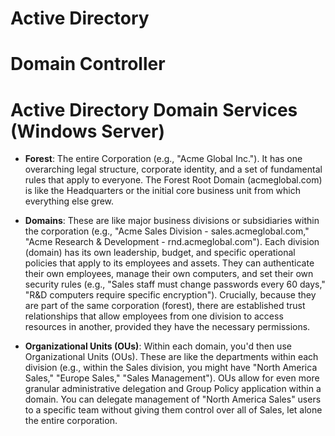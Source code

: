 # Active Directory

# Domain Controller

# Active Directory Domain Services (Windows Server)

  - **Forest**: The entire Corporation (e.g., "Acme Global Inc."). It has one overarching legal structure, corporate identity, and a set of fundamental rules that apply to everyone.
    The Forest Root Domain (acmeglobal.com) is like the Headquarters or the initial core business unit from which everything else grew.

  - **Domains**: These are like major business divisions or subsidiaries within the corporation (e.g., "Acme Sales Division - sales.acmeglobal.com," "Acme Research & Development - rnd.acmeglobal.com").
    Each division (domain) has its own leadership, budget, and specific operational policies that apply to its employees and assets.
    They can authenticate their own employees, manage their own computers, and set their own security rules (e.g., "Sales staff must change passwords every 60 days," "R&D computers require specific encryption").
    Crucially, because they are part of the same corporation (forest), there are established trust relationships that allow employees from one division to access resources in another, provided they have the necessary             permissions.

  - **Organizational Units (OUs)**: Within each domain, you'd then use Organizational Units (OUs). These are like the departments within each division (e.g., within the Sales division, you might have "North America Sales,"       "Europe Sales," "Sales Management").
    OUs allow for even more granular administrative delegation and Group Policy application within a domain. You can delegate management of "North America Sales" users to a specific team without giving them control over all      of Sales, let alone the entire corporation.
